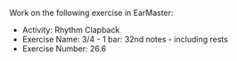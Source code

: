 Work on the following exercise in EarMaster:
- Activity: Rhythm Clapback
- Exercise Name: 3/4 - 1 bar: 32nd notes - including rests
- Exercise Number: 26.6
